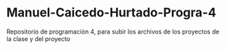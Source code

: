 # Manuel-Caicedo-Hurtado-Progra-4
Repositorio de programación 4, para subir los archivos de los proyectos de la clase y del proyecto
